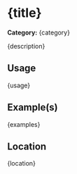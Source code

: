 # {title}

**Category:** {category}  

{description}

## Usage

{usage}

## Example(s)

{examples}

## Location

{location}
